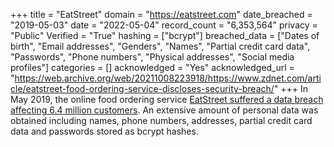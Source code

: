 +++
title = "EatStreet"
domain = "https://eatstreet.com"
date_breached = "2019-05-03"
date = "2022-05-04"
record_count = "6,353,564"
privacy = "Public"
Verified = "True"
hashing = ["bcrypt"]
breached_data = ["Dates of birth", "Email addresses", "Genders", "Names", "Partial credit card data", "Passwords", "Phone numbers", "Physical addresses", "Social media profiles"]
categories = []
acknowledged = "Yes"
acknowledged_url = "https://web.archive.org/web/20211008223918/https://www.zdnet.com/article/eatstreet-food-ordering-service-discloses-security-breach/"
+++
In May 2019, the online food ordering service <a href="https://www.zdnet.com/article/eatstreet-food-ordering-service-discloses-security-breach/" target="_blank" rel="noopener">EatStreet suffered a data breach affecting 6.4 million customers</a>. An extensive amount of personal data was obtained including names, phone numbers, addresses, partial credit card data and passwords stored as bcrypt hashes.
